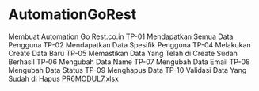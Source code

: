 # AutomationGoRest
Membuat Automation Go Rest.co.in
TP-01 Mendapatkan Semua Data Pengguna
TP-02 Mendapatkan Data Spesifik Pengguna 
TP-04 Melakukan Create Data Baru
TP-05 Memastikan Data Yang Telah di Create Sudah Berhasil
TP-06 Mengubah Data Name
TP-07 Mengubah Data Email
TP-08 Mengubah Data Status
TP-09 Menghapus Data
TP-10 Validasi Data Yang Sudah di Hapus
[PR6MODUL7.xlsx](https://github.com/AdMaulanaR/AutomationGoRest/files/13062954/PR6MODUL7.xlsx)

